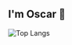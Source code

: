 ## I'm Oscar 👋

![Top Langs](https://github-readme-stats.vercel.app/api/top-langs/?username=OscarGitHub102&layout=compact)
